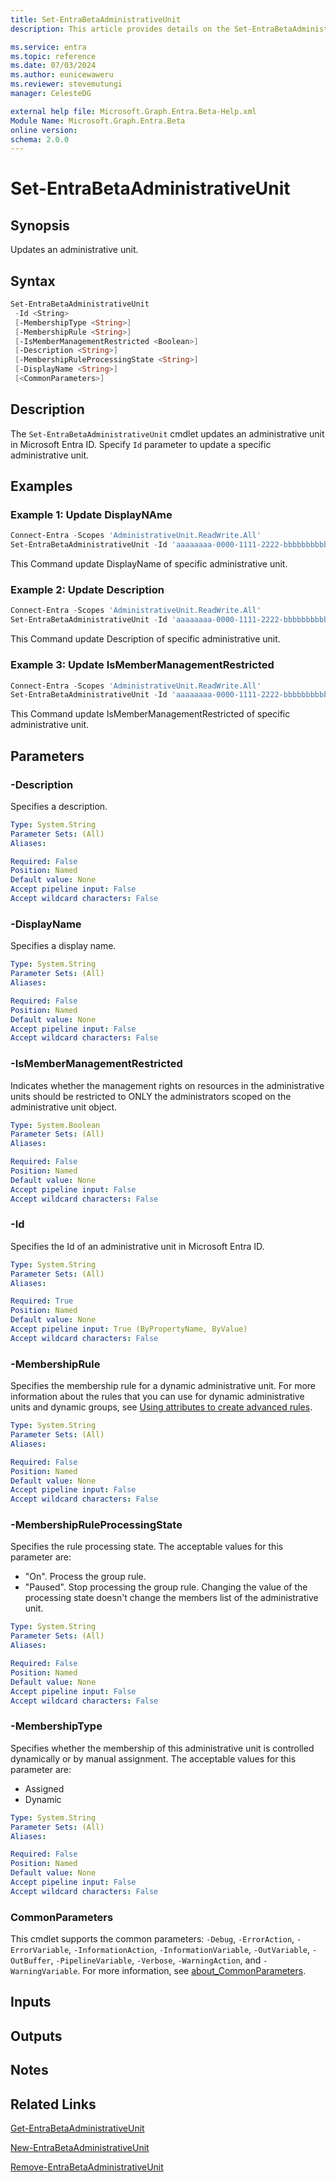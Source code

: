 ```yaml
---
title: Set-EntraBetaAdministrativeUnit
description: This article provides details on the Set-EntraBetaAdministrativeUnit command.

ms.service: entra
ms.topic: reference
ms.date: 07/03/2024
ms.author: eunicewaweru
ms.reviewer: stevemutungi
manager: CelesteDG

external help file: Microsoft.Graph.Entra.Beta-Help.xml
Module Name: Microsoft.Graph.Entra.Beta
online version:
schema: 2.0.0
---
```


# Set-EntraBetaAdministrativeUnit

## Synopsis

Updates an administrative unit.

## Syntax

```powershell
Set-EntraBetaAdministrativeUnit 
 -Id <String> 
 [-MembershipType <String>] 
 [-MembershipRule <String>]
 [-IsMemberManagementRestricted <Boolean>] 
 [-Description <String>] 
 [-MembershipRuleProcessingState <String>]
 [-DisplayName <String>] 
 [<CommonParameters>]
```

## Description

The `Set-EntraBetaAdministrativeUnit` cmdlet updates an administrative unit in Microsoft Entra ID. Specify `Id` parameter to update a specific administrative unit.

## Examples

### Example 1: Update DisplayNAme

```powershell
Connect-Entra -Scopes 'AdministrativeUnit.ReadWrite.All'
Set-EntraBetaAdministrativeUnit -Id 'aaaaaaaa-0000-1111-2222-bbbbbbbbbbbb' -DisplayName 'UpdatedAU' 
```

This Command update DisplayName of specific administrative unit.

### Example 2: Update Description

```powershell
Connect-Entra -Scopes 'AdministrativeUnit.ReadWrite.All'
Set-EntraBetaAdministrativeUnit -Id 'aaaaaaaa-0000-1111-2222-bbbbbbbbbbbb' -Description 'Updated AU Description'
```

This Command update Description of specific administrative unit.

### Example 3: Update IsMemberManagementRestricted

```powershell
Connect-Entra -Scopes 'AdministrativeUnit.ReadWrite.All'
Set-EntraBetaAdministrativeUnit -Id 'aaaaaaaa-0000-1111-2222-bbbbbbbbbbbb' -IsMemberManagementRestricted $true 
```

This Command update IsMemberManagementRestricted of specific administrative unit.

## Parameters

### -Description

Specifies a description.

```yaml
Type: System.String
Parameter Sets: (All)
Aliases:

Required: False
Position: Named
Default value: None
Accept pipeline input: False
Accept wildcard characters: False
```

### -DisplayName

Specifies a display name.

```yaml
Type: System.String
Parameter Sets: (All)
Aliases:

Required: False
Position: Named
Default value: None
Accept pipeline input: False
Accept wildcard characters: False
```

### -IsMemberManagementRestricted

Indicates whether the management rights on resources in the administrative units should be restricted to ONLY the administrators scoped on the administrative unit object.

```yaml
Type: System.Boolean
Parameter Sets: (All)
Aliases:

Required: False
Position: Named
Default value: None
Accept pipeline input: False
Accept wildcard characters: False
```

### -Id

Specifies the Id of an administrative unit in Microsoft Entra ID.

```yaml
Type: System.String
Parameter Sets: (All)
Aliases:

Required: True
Position: Named
Default value: None
Accept pipeline input: True (ByPropertyName, ByValue)
Accept wildcard characters: False
```

### -MembershipRule

Specifies the membership rule for a dynamic administrative unit.
For more information about the rules that you can use for dynamic administrative units and dynamic groups, see [Using attributes to create advanced rules](https://azure.microsoft.com/documentation/articles/active-directory-accessmanagement-groups-with-advanced-rules/).

```yaml
Type: System.String
Parameter Sets: (All)
Aliases:

Required: False
Position: Named
Default value: None
Accept pipeline input: False
Accept wildcard characters: False
```

### -MembershipRuleProcessingState

Specifies the rule processing state. The acceptable values for this parameter are:

- "On". Process the group rule.
- "Paused". Stop processing the group rule.
Changing the value of the processing state doesn't change the members list of the administrative unit.

```yaml
Type: System.String
Parameter Sets: (All)
Aliases:

Required: False
Position: Named
Default value: None
Accept pipeline input: False
Accept wildcard characters: False
```

### -MembershipType

Specifies whether the membership of this administrative unit is controlled dynamically or by manual assignment.
The acceptable values for this parameter are:

- Assigned
- Dynamic

```yaml
Type: System.String
Parameter Sets: (All)
Aliases:

Required: False
Position: Named
Default value: None
Accept pipeline input: False
Accept wildcard characters: False
```

### CommonParameters

This cmdlet supports the common parameters: `-Debug`, `-ErrorAction`, `-ErrorVariable`, `-InformationAction`, `-InformationVariable`, `-OutVariable`, `-OutBuffer`, `-PipelineVariable`, `-Verbose`, `-WarningAction`, and `-WarningVariable`. For more information, see [about_CommonParameters](https://go.microsoft.com/fwlink/?LinkID=113216).

## Inputs

## Outputs

## Notes

## Related Links

[Get-EntraBetaAdministrativeUnit](Get-EntraBetaAdministrativeUnit.Md)

[New-EntraBetaAdministrativeUnit](New-EntraBetaAdministrativeUnit.Md)

[Remove-EntraBetaAdministrativeUnit](Remove-EntraBetaAdministrativeUnit.Md)
